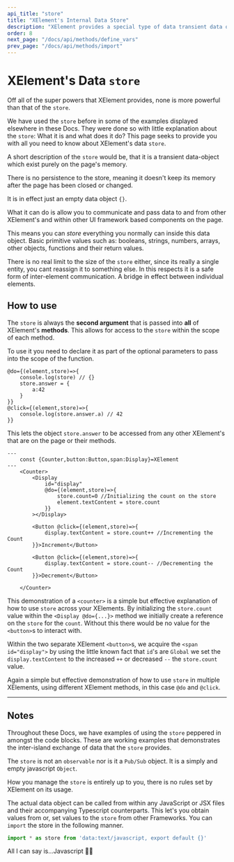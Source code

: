 ```yaml
---
api_title: "store"
title: "XElement's Internal Data Store"
description: "XElement provides a special type of data transient data objet for bi-directional data exchange between different XElements"
order: 8
next_page: "/docs/api/methods/define_vars"
prev_page: "/docs/api/methods/import"
---
```


# XElement's Data `store`

Off all of the super powers that XElement provides, none is more powerful than that of the `store`.

We have used the `store` before in some of the examples displayed elsewhere in these Docs. They were done so with little explanation about the `store`: What it is and what does it do? This page seeks to provide you with all you need to know about XElement's data `store`.

A short description of the `store` would be, that it is a transient data-object which exist purely on the page's memory.

There is no persistence to the store, meaning it doesn't keep its memory after the page has been closed or changed.

It is in effect just an empty data object `{}`.

What it can do is allow you to communicate and pass data to and from other XElement's and within other UI framework based components on the page.

This means you can *store* everything you normally can inside this data object. Basic primitive values such as: booleans, strings, numbers, arrays, other objects, functions and their return values.

There is no real limit to the size of the `store` either, since its really a single entity, you cant reassign it to something else. In this respects it is a safe form of inter-element communication. A bridge in effect between individual elements.

## How to use

The `store` is always the **second argument** that is passed into **all** of XElement's **methods**. This allows for access to the `store` within the scope of each method.

To use it you need to declare it as part of the optional parameters to pass into the scope of the function.

```astro
@do={(element,store)=>{
    console.log(store) // {}
    store.answer = {
        a:42
    }
}}
@click={(element,store)=>{
    console.log(store.answer.a) // 42
}}
```

This lets the object `store.answer` to be accessed from any other XElement's that are on the page or their methods.

```astro
---
    const {Counter,button:Button,span:Display}=XElement
---
    <Counter>
        <Display 
            id="display"
            @do={(element,store)=>{
                store.count=0 //Initializing the count on the store
                element.textContent = store.count
            }}
        ></Display>
        
        <Button @click={(element,store)=>{
            display.textContent = store.count++ //Incrementing the Count   
        }}>Increment</Button>
        
        <Button @click={(element,store)=>{
            display.textContent = store.count-- //Decrementing the Count
        }}>Decrement</Button>
    
    </Counter>
```

This demonstration of a `<counter>` is a simple but effective explanation of how to use `store` across your XElements. By initializing the `store.count` value within the `<Display @do={...}>` method we initially create a reference on the `store` for the `count`. Without this there would be no value for the `<button>`s to interact with.

Within the two separate XElement `<button>`s, we acquire the `<span id="display">` by using the little known fact that `id`'s are `Global` we set the `display.textContent` to the increased `++` or decreased `--` the `store.count` value.

Again a simple but effective demonstration of how to use `store` in multiple XElements, using different XElement methods, in this case `@do` and `@click`.

------
## Notes

Throughout these Docs, we have examples of using the `store` peppered in amongst the code blocks. These are working examples that demonstrates the inter-island exchange of data that the `store` provides.

The `store` is not an `observable` nor is it a `Pub/Sub` object. It is a simply and empty javascript `Object`.

How you manage the `store` is entirely up to you, there is no rules set by XElement on its usage.

The actual data object can be called from within any JavaScript or JSX files and their accompanying Typescript counterparts. This let's you obtain values from or, set values to the `store` from other Frameworks.  You can `import` the store in the following manner.

```js
import * as store from 'data:text/javascript, export default {}'
```

All I can say is...Javascript 🤷‍♂️
